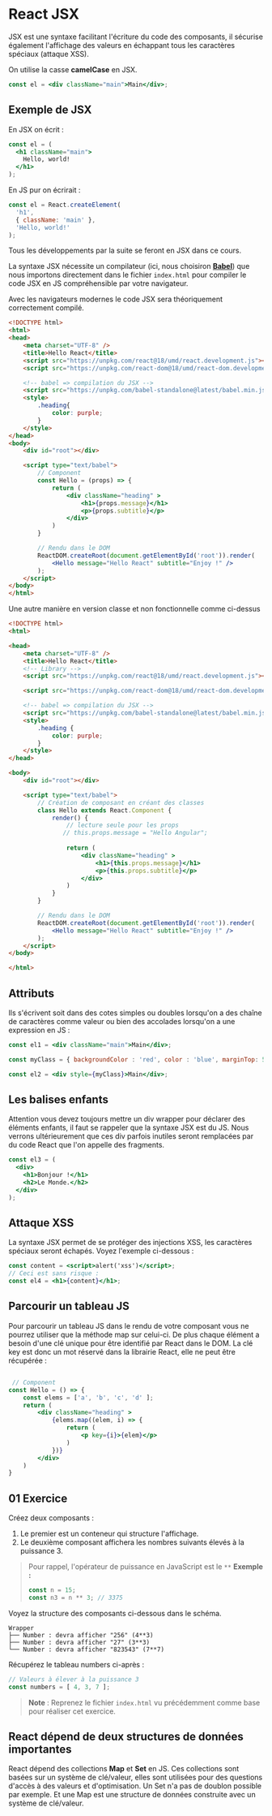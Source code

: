 # React JSX

JSX est une syntaxe facilitant l'écriture du code des composants, il sécurise également l'affichage des valeurs en échappant tous les caractères spéciaux (attaque XSS).

On utilise la casse **camelCase** en JSX.

```jsx
const el = <div className="main">Main</div>;
```

## Exemple de JSX

En JSX on écrit :

```jsx
const el = (
  <h1 className="main">
    Hello, world!
  </h1>
);
```

En JS pur on écrirait :

```js
const el = React.createElement(
  'h1',
  { className: 'main' },
  'Hello, world!'
);
```

Tous les développements par la suite se feront en JSX dans ce cours.

La syntaxe JSX nécessite un compilateur (ici, nous choisiron **[Babel](https://babeljs.io/)**) que nous importons directement dans le fichier `index.html` pour compiler le code JSX en JS compréhensible par votre navigateur.

Avec les navigateurs modernes le code JSX sera théoriquement correctement compilé.

```html
<!DOCTYPE html>
<html>
<head>
    <meta charset="UTF-8" />
    <title>Hello React</title>
    <script src="https://unpkg.com/react@18/umd/react.development.js"></script>
    <script src="https://unpkg.com/react-dom@18/umd/react-dom.development.js"></script>

    <!-- babel => compilation du JSX -->
    <script src="https://unpkg.com/babel-standalone@latest/babel.min.js"></script>
    <style>
        .heading{
            color: purple;
        }
    </style>
</head>
<body>
    <div id="root"></div>

    <script type="text/babel">
        // Component
        const Hello = (props) => {
            return (
                <div className="heading" >
                    <h1>{props.message}</h1>
                    <p>{props.subtitle}</p>
                </div>
            )
        }

        // Rendu dans le DOM
        ReactDOM.createRoot(document.getElementById('root')).render(
            <Hello message="Hello React" subtitle="Enjoy !" />
        );
    </script>
</body>
</html>
```

Une autre manière en version classe et non fonctionnelle comme ci-dessus

```html
<!DOCTYPE html>
<html>

<head>
    <meta charset="UTF-8" />
    <title>Hello React</title>
    <!-- Library -->
    <script src="https://unpkg.com/react@18/umd/react.development.js"></script>

    <script src="https://unpkg.com/react-dom@18/umd/react-dom.development.js"></script>

    <!-- babel => compilation du JSX -->
    <script src="https://unpkg.com/babel-standalone@latest/babel.min.js"></script>
    <style>
        .heading {
            color: purple;
        }
    </style>
</head>

<body>
    <div id="root"></div>

    <script type="text/babel">
        // Création de composant en créant des classes
        class Hello extends React.Component {
            render() {
                // lecture seule pour les props
               // this.props.message = "Hello Angular";
                
                return (
                    <div className="heading" >
                        <h1>{this.props.message}</h1>
                        <p>{this.props.subtitle}</p>
                    </div>
                )
            }
        }

        // Rendu dans le DOM
        ReactDOM.createRoot(document.getElementById('root')).render(
            <Hello message="Hello React" subtitle="Enjoy !" />
        );
    </script>
</body>

</html>
```

## Attributs

Ils s'écrivent soit dans des cotes simples ou doubles lorsqu'on a des chaîne de caractères comme valeur ou bien des accolades lorsqu'on a une expression en JS :

```jsx
const el1 = <div className="main">Main</div>;

const myClass = { backgroundColor : 'red', color : 'blue', marginTop: 5 };

const el2 = <div style={myClass}>Main</div>;
```

## Les balises enfants

Attention vous devez toujours mettre un div wrapper pour déclarer des éléments enfants, il faut se rappeler que la syntaxe JSX est du JS. Nous verrons ultérieurement que ces div parfois inutiles seront remplacées par du code React que l'on appelle des fragments.

```jsx
const el3 = (
  <div>
    <h1>Bonjour !</h1>
    <h2>Le Monde.</h2>
  </div>
);
```

## Attaque XSS

La syntaxe JSX permet de se protéger des injections XSS, les caractères spéciaux seront échapés. Voyez l'exemple ci-dessous :

```jsx
const content = <script>alert('xss')</script>;
// Ceci est sans risque :
const el4 = <h1>{content}</h1>;
```

## Parcourir un tableau JS

Pour parcourir un tableau JS dans le rendu de votre composant vous ne pourrez utiliser que la méthode map sur celui-ci. De plus chaque élément a besoin d'une clé unique pour être identifié par React dans le DOM. La clé key est donc un mot réservé dans la librairie React, elle ne peut être récupérée :

```jsx

 // Component
const Hello = () => {
    const elems = ['a', 'b', 'c', 'd' ];
    return (
        <div className="heading" >
            {elems.map((elem, i) => {
                return (
                    <p key={i}>{elem}</p>
                )
            })}
        </div>
    )
}
```

## 01 Exercice

Créez deux composants :
1. Le premier est un conteneur qui structure l'affichage.
2. Le deuxième composant affichera les nombres suivants élevés à la puissance 3.
    
> Pour rappel, l'opérateur de puissance en JavaScript est le `**`
> **Exemple :**
> ```js
> const n = 15;
> const n3 = n ** 3; // 3375
> ```

Voyez la structure des composants ci-dessous dans le schéma.

```text
Wrapper
├── Number : devra afficher "256" (4**3)
├── Number : devra afficher "27" (3**3)
└── Number : devra afficher "823543" (7**7)
```

Récupérez le tableau numbers ci-après :

```js
// Valeurs à élever à la puissance 3 
const numbers = [ 4, 3, 7 ];
```

> **Note** : Reprenez le fichier `index.html` vu précédemment comme base pour réaliser cet exercice.

## React dépend de deux structures de données importantes

React dépend des collections **Map** et **Set** en JS. Ces collections sont basées sur un système de clé/valeur, elles sont utilisées pour des questions d'accès à des valeurs et d'optimisation. Un Set n'a pas de doublon possible par exemple. Et une Map est une structure de données construite avec un système de clé/valeur.
